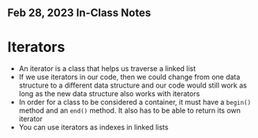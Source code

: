 ## Feb 28, 2023 In-Class Notes

# Iterators

* An iterator is a class that helps us traverse a linked list
* If we use iterators in our code, then we could change from one data structure to a different data structure and our code would still work as long as the new data structure also works with iterators
* In order for a class to be considered a container, it must have a ```begin()``` method and an ```end()``` method. It also has to be able to return its own iterator
* You can use iterators as indexes in linked lists
